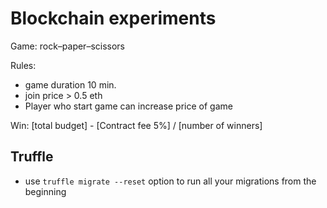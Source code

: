 # Blockchain experiments

Game: rock–paper–scissors

Rules:
* game duration 10 min.
* join price > 0.5 eth
* Player who start game can increase price of game

Win: [total budget] - [Contract fee 5%] / [number of winners]

## Truffle

* use `truffle migrate --reset` option to run all your migrations from the beginning
